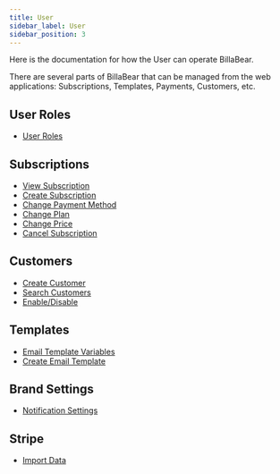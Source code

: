 ```yaml
---
title: User
sidebar_label: User
sidebar_position: 3
---
```

Here is the documentation for how the User can operate BillaBear.

There are several parts of BillaBear that can be managed from the web applications: Subscriptions, Templates, Payments, Customers, etc.

## User Roles

* [User Roles](./user_roles/)

## Subscriptions

* [View Subscription](./subscriptions/view_subscription.md)
* [Create Subscription](./subscriptions/create_subscription)
* [Change Payment Method](./subscriptions/change_payment_details.md)
* [Change Plan](./subscriptions/change_plan.md)
* [Change Price](./subscriptions/change_price.md)
* [Cancel Subscription](./subscriptions/cancellation.md)

## Customers

* [Create Customer](./customers/create)
* [Search Customers](./customers/search_customers.md)
* [Enable/Disable](./customers/enable_disable)

## Templates

* [Email Template Variables](./templates/email_variables)
* [Create Email Template](./templates/create_template)

## Brand Settings

* [Notification Settings](./brand_settings/notification_settings)

## Stripe

* [Import Data](./stripe/import)
